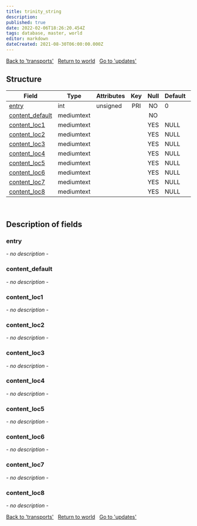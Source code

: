 ```yaml
---
title: trinity_string
description: 
published: true
date: 2022-02-06T18:26:20.454Z
tags: database, master, world
editor: markdown
dateCreated: 2021-08-30T06:00:00.000Z
---
```


<a href="https://trinitycore.info/en/database/master/world/transports" class="mt-5 v-btn v-btn--depressed v-btn--flat v-btn--outlined theme--light v-size--default darkblue--text text--lighten-3"><span class="v-btn__content"><i aria-hidden="true" class="v-icon notranslate v-icon--left mdi mdi-arrow-left theme--light"></i><span>Back to 'transports'</span></span></a>&nbsp;&nbsp;&nbsp;<a href="https://trinitycore.info/en/database/master/world/home" class="mt-5 v-btn v-btn--depressed v-btn--flat v-btn--outlined theme--light v-size--default darkblue--text text--lighten-3"><span class="v-btn__content"><i aria-hidden="true" class="v-icon notranslate v-icon--left mdi mdi-home-outline theme--light"></i><span>Return to world</span></span></a>&nbsp;&nbsp;&nbsp;<a href="https://trinitycore.info/en/database/master/world/updates" class="mt-5 v-btn v-btn--depressed v-btn--flat v-btn--outlined theme--light v-size--default darkblue--text text--lighten-3"><span class="v-btn__content"><span>Go to 'updates'</span><i aria-hidden="true" class="v-icon notranslate v-icon--right mdi mdi-arrow-right theme--light"></i></span></a>

## Structure

| Field | Type | Attributes | Key | Null | Default | Extra | Comment |
| --- | --- | --- | :---: | :---: | --- | --- | --- |
| [entry](#entry) | int | unsigned | PRI | NO | 0 |  |  |
| [content_default](#content_default) | mediumtext |  |  | NO |  |  |  |
| [content_loc1](#content_loc1) | mediumtext |  |  | YES | NULL |  |  |
| [content_loc2](#content_loc2) | mediumtext |  |  | YES | NULL |  |  |
| [content_loc3](#content_loc3) | mediumtext |  |  | YES | NULL |  |  |
| [content_loc4](#content_loc4) | mediumtext |  |  | YES | NULL |  |  |
| [content_loc5](#content_loc5) | mediumtext |  |  | YES | NULL |  |  |
| [content_loc6](#content_loc6) | mediumtext |  |  | YES | NULL |  |  |
| [content_loc7](#content_loc7) | mediumtext |  |  | YES | NULL |  |  |
| [content_loc8](#content_loc8) | mediumtext |  |  | YES | NULL |  |  |
&nbsp;
## Description of fields

### entry
*- no description -*
&nbsp;

### content_default
*- no description -*
&nbsp;

### content_loc1
*- no description -*
&nbsp;

### content_loc2
*- no description -*
&nbsp;

### content_loc3
*- no description -*
&nbsp;

### content_loc4
*- no description -*
&nbsp;

### content_loc5
*- no description -*
&nbsp;

### content_loc6
*- no description -*
&nbsp;

### content_loc7
*- no description -*
&nbsp;

### content_loc8
*- no description -*
&nbsp;

<a href="https://trinitycore.info/en/database/master/world/transports" class="mt-5 v-btn v-btn--depressed v-btn--flat v-btn--outlined theme--light v-size--default darkblue--text text--lighten-3"><span class="v-btn__content"><i aria-hidden="true" class="v-icon notranslate v-icon--left mdi mdi-arrow-left theme--light"></i><span>Back to 'transports'</span></span></a>&nbsp;&nbsp;&nbsp;<a href="https://trinitycore.info/en/database/master/world/home" class="mt-5 v-btn v-btn--depressed v-btn--flat v-btn--outlined theme--light v-size--default darkblue--text text--lighten-3"><span class="v-btn__content"><i aria-hidden="true" class="v-icon notranslate v-icon--left mdi mdi-home-outline theme--light"></i><span>Return to world</span></span></a>&nbsp;&nbsp;&nbsp;<a href="https://trinitycore.info/en/database/master/world/updates" class="mt-5 v-btn v-btn--depressed v-btn--flat v-btn--outlined theme--light v-size--default darkblue--text text--lighten-3"><span class="v-btn__content"><span>Go to 'updates'</span><i aria-hidden="true" class="v-icon notranslate v-icon--right mdi mdi-arrow-right theme--light"></i></span></a>

